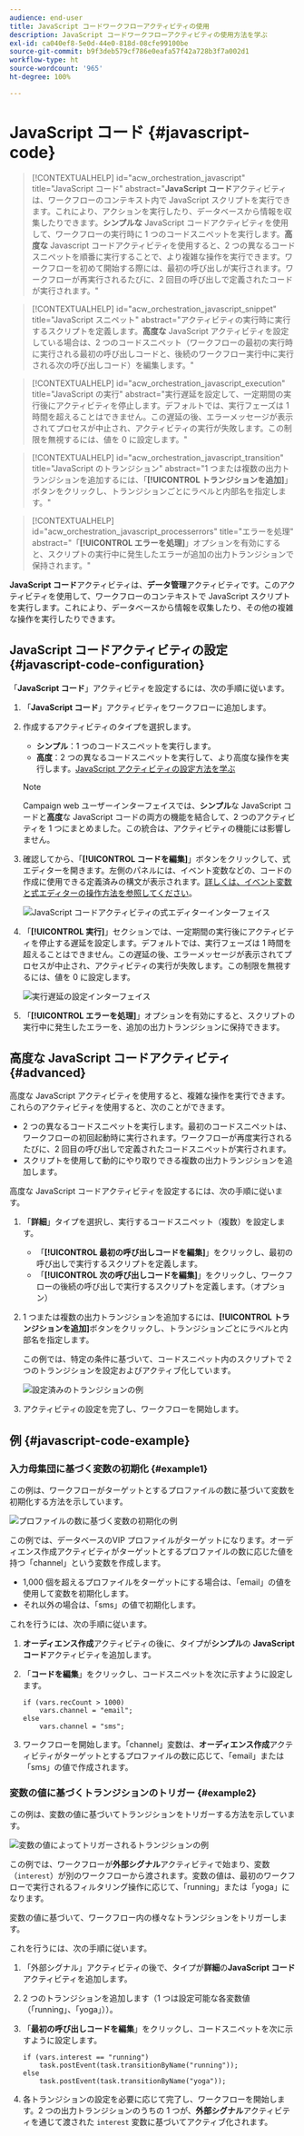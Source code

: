 ```yaml
---
audience: end-user
title: JavaScript コードワークフローアクティビティの使用
description: JavaScript コードワークフローアクティビティの使用方法を学ぶ
exl-id: ca040ef8-5e0d-44e0-818d-08cfe99100be
source-git-commit: b9f3deb579cf786e0eafa57f42a728b3f7a002d1
workflow-type: ht
source-wordcount: '965'
ht-degree: 100%

---
```


# JavaScript コード {#javascript-code}

>[!CONTEXTUALHELP]
>id="acw_orchestration_javascript"
>title="JavaScript コード"
>abstract="**JavaScript コード**&#x200B;アクティビティは、ワークフローのコンテキスト内で JavaScript スクリプトを実行できます。これにより、アクションを実行したり、データベースから情報を収集したりできます。**シンプルな** JavaScript コードアクティビティを使用して、ワークフローの実行時に 1 つのコードスニペットを実行します。**高度な** Javascript コードアクティビティを使用すると、2 つの異なるコードスニペットを順番に実行することで、より複雑な操作を実行できます。ワークフローを初めて開始する際には、最初の呼び出しが実行されます。ワークフローが再実行されるたびに、2 回目の呼び出しで定義されたコードが実行されます。"

>[!CONTEXTUALHELP]
>id="acw_orchestration_javascript_snippet"
>title="JavaScript スニペット"
>abstract="アクティビティの実行時に実行するスクリプトを定義します。**高度な** JavaScript アクティビティを設定している場合は、2 つのコードスニペット（ワークフローの最初の実行時に実行される最初の呼び出しコードと、後続のワークフロー実行中に実行される次の呼び出しコード）を編集します。"

>[!CONTEXTUALHELP]
>id="acw_orchestration_javascript_execution"
>title="JavaScript の実行"
>abstract="実行遅延を設定して、一定期間の実行後にアクティビティを停止します。デフォルトでは、実行フェーズは 1 時間を超えることはできません。この遅延の後、エラーメッセージが表示されてプロセスが中止され、アクティビティの実行が失敗します。この制限を無視するには、値を 0 に設定します。"

>[!CONTEXTUALHELP]
>id="acw_orchestration_javascript_transition"
>title="JavaScript のトランジション"
>abstract="1 つまたは複数の出力トランジションを追加するには、「**[!UICONTROL トランジションを追加]**」ボタンをクリックし、トランジションごとにラベルと内部名を指定します。"

>[!CONTEXTUALHELP]
>id="acw_orchestration_javascript_processerrors"
>title="エラーを処理"
>abstract="「**[!UICONTROL エラーを処理]**」オプションを有効にすると、スクリプトの実行中に発生したエラーが追加の出力トランジションで保持されます。"

**JavaScript コード**&#x200B;アクティビティは、**データ管理**&#x200B;アクティビティです。このアクティビティを使用して、ワークフローのコンテキストで JavaScript スクリプトを実行します。これにより、データベースから情報を収集したり、その他の複雑な操作を実行したりできます。

## JavaScript コードアクティビティの設定 {#javascript-code-configuration}

「**JavaScript コード**」アクティビティを設定するには、次の手順に従います。

1. 「**JavaScript コード**」アクティビティをワークフローに追加します。

1. 作成するアクティビティのタイプを選択します。

   * **シンプル**：1 つのコードスニペットを実行します。
   * **高度**：2 つの異なるコードスニペットを実行して、より高度な操作を実行します。[JavaScript アクティビティの設定方法を学ぶ](#advanced)

   >[!NOTE]
   >
   >Campaign web ユーザーインターフェイスでは、**シンプル**&#x200B;な JavaScript コードと&#x200B;**高度**&#x200B;な JavaScript コードの両方の機能を結合して、2 つのアクティビティを 1 つにまとめました。この統合は、アクティビティの機能には影響しません。

1. 確認してから、「**[!UICONTROL コードを編集]**」ボタンをクリックして、式エディターを開きます。左側のパネルには、イベント変数などの、コードの作成に使用できる定義済みの構文が表示されます。[詳しくは、イベント変数と式エディターの操作方法を参照してください](../event-variables.md)。

   ![JavaScript コードアクティビティの式エディターインターフェイス](../assets/javascript-editor.png)

1. 「**[!UICONTROL 実行]**」セクションでは、一定期間の実行後にアクティビティを停止する遅延を設定します。デフォルトでは、実行フェーズは 1 時間を超えることはできません。この遅延の後、エラーメッセージが表示されてプロセスが中止され、アクティビティの実行が失敗します。この制限を無視するには、値を 0 に設定します。

   ![実行遅延の設定インターフェイス](../assets/javascript-config.png)

1. 「**[!UICONTROL エラーを処理]**」オプションを有効にすると、スクリプトの実行中に発生したエラーを、追加の出力トランジションに保持できます。

## 高度な JavaScript コードアクティビティ {#advanced}

高度な JavaScript アクティビティを使用すると、複雑な操作を実行できます。これらのアクティビティを使用すると、次のことができます。

* 2 つの異なるコードスニペットを実行します。最初のコードスニペットは、ワークフローの初回起動時に実行されます。ワークフローが再度実行されるたびに、2 回目の呼び出しで定義されたコードスニペットが実行されます。
* スクリプトを使用して動的にやり取りできる複数の出力トランジションを追加します。

高度な JavaScript コードアクティビティを設定するには、次の手順に従います。

1. 「**詳細**」タイプを選択し、実行するコードスニペット（複数）を設定します。

   * 「**[!UICONTROL 最初の呼び出しコードを編集]**」をクリックし、最初の呼び出しで実行するスクリプトを定義します。
   * 「**[!UICONTROL 次の呼び出しコードを編集]**」をクリックし、ワークフローの後続の呼び出しで実行するスクリプトを定義します。（オプション）

1. 1 つまたは複数の出力トランジションを追加するには、**[!UICONTROL トランジションを追加]**&#x200B;ボタンをクリックし、トランジションごとにラベルと内部名を指定します。

   この例では、特定の条件に基づいて、コードスニペット内のスクリプトで 2 つのトランジションを設定およびアクティブ化しています。

   ![設定済みのトランジションの例](../assets/javascript-transitions.png)

1. アクティビティの設定を完了し、ワークフローを開始します。

## 例 {#javascript-code-example}

### 入力母集団に基づく変数の初期化 {#example1}

この例は、ワークフローがターゲットとするプロファイルの数に基づいて変数を初期化する方法を示しています。

![プロファイルの数に基づく変数の初期化の例](../assets/javascript-example1.png)

この例では、データベースのVIP プロファイルがターゲットになります。オーディエンス作成アクティビティがターゲットとするプロファイルの数に応じた値を持つ「channel」という変数を作成します。

* 1,000 個を超えるプロファイルをターゲットにする場合は、「email」の値を使用して変数を初期化します。
* それ以外の場合は、「sms」の値で初期化します。

これを行うには、次の手順に従います。

1. **オーディエンス作成**&#x200B;アクティビティの後に、タイプが&#x200B;**シンプル**&#x200B;の **JavaScript コード**&#x200B;アクティビティを追加します。

1. 「**コードを編集**」をクリックし、コードスニペットを次に示すように設定します。

   ```
   if (vars.recCount > 1000)
       vars.channel = "email";
   else
       vars.channel = "sms";
   ```

1. ワークフローを開始します。「channel」変数は、**オーディエンス作成**&#x200B;アクティビティがターゲットとするプロファイルの数に応じて、「email」または「sms」の値で作成されます。

### 変数の値に基づくトランジションのトリガー {#example2}

この例は、変数の値に基づいてトランジションをトリガーする方法を示しています。

![変数の値によってトリガーされるトランジションの例](../assets/javascript-example2-transitions.png)

この例では、ワークフローが&#x200B;**外部シグナル**&#x200B;アクティビティで始まり、変数（`interest`）が別のワークフローから渡されます。変数の値は、最初のワークフローで実行されるフィルタリング操作に応じて、「running」または「yoga」になります。

変数の値に基づいて、ワークフロー内の様々なトランジションをトリガーします。

これを行うには、次の手順に従います。

1. 「外部シグナル」アクティビティの後で、タイプが&#x200B;**詳細**&#x200B;の&#x200B;**JavaScript コード**&#x200B;アクティビティを追加します。

1. 2 つのトランジションを追加します（1 つは設定可能な各変数値（「running」、「yoga」））。

1. 「**最初の呼び出しコードを編集**」をクリックし、コードスニペットを次に示すように設定します。

   ```
   if (vars.interest == "running")
       task.postEvent(task.transitionByName("running"));
   else
       task.postEvent(task.transitionByName("yoga"));
   ```

1. 各トランジションの設定を必要に応じて完了し、ワークフローを開始します。2 つの出力トランジションのうちの 1 つが、**外部シグナル**&#x200B;アクティビティを通じて渡された `interest` 変数に基づいてアクティブ化されます。